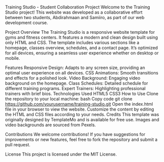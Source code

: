 Training Studio - Student Collaboration Project
Welcome to the Training Studio project! This website was developed as a collaborative effort between two students, Abdirahmaan and Samiiro, as part of our web development course.

Project Overview
The Training Studio is a responsive website template for gyms and fitness centers. It features a modern and clean design built using only HTML and CSS. The template includes various sections like a homepage, classes overview, schedules, and a contact page. It’s optimized for all devices, ensuring a seamless user experience whether on desktop or mobile.

Features
Responsive Design: Adapts to any screen size, providing an optimal user experience on all devices.
CSS Animations: Smooth transitions and effects for a polished look.
Video Background: Engaging video background on the homepage.
Class Schedules: Detailed schedule for different training programs.
Expert Trainers: Highlighting professional trainers with brief bios.
Technologies Used
HTML5
CSS3
How to Use
Clone the repository to your local machine:
bash
Copy code
git clone https://github.com/yourusername/training-studio.git
Open the index.html file in your browser to view the website.
Customize the content by editing the HTML and CSS files according to your needs.
Credits
This template was originally designed by TemplateMo and is available for free use. Images and video backgrounds are sourced from Pexels.

Contributions
We welcome contributions! If you have suggestions for improvements or new features, feel free to fork the repository and submit a pull request.

License
This project is licensed under the MIT License.
